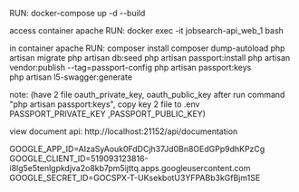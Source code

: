 RUN: docker-compose up -d --build

access container apache RUN: docker exec -it jobsearch-api_web_1 bash

in container apache RUN: 
                        composer install
                        composer dump-autoload
                        php artisan migrate
                        php artisan db:seed
                        php artisan passport:install
                        php artisan vendor:publish --tag=passport-config
                        php artisan passport:keys   
                        php artisan l5-swagger:generate

note: (have 2 file oauth_private_key, oauth_public_key after run command "php artisan passport:keys", 
copy key 2 file to .env PASSPORT_PRIVATE_KEY ,PASSPORT_PUBLIC_KEY)

view document api: http://localhost:21152/api/documentation

GOOGLE_APP_ID=AIzaSyAouk0FdDCjh37Jd0Bn8OEdGPp9dhKPzCg
GOOGLE_CLIENT_ID=519093123816-i8lg5e5tenlgpkdjva2o8kb7pm5ijttq.apps.googleusercontent.com
GOOGLE_SECRET_ID=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